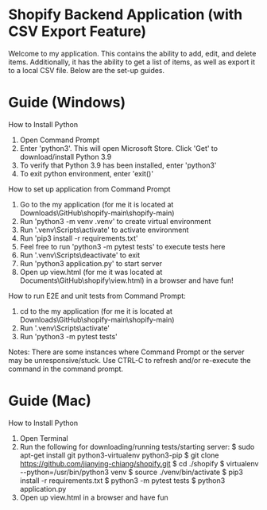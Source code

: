 # Shopify Backend Application (with CSV Export Feature)

Welcome to my application. This contains the ability to add, edit, and delete items. Additionally, it has the ability to get a list of items, as well as export it to a local CSV file. Below are the set-up guides.

# Guide (Windows)
How to Install Python
1.  Open Command Prompt
2.  Enter 'python3'. This will open Microsoft Store. Click 'Get' to download/install Python 3.9
3.  To verify that Python 3.9 has been installed, enter 'python3'
4.  To exit python environment, enter 'exit()'

How to set up application from Command Prompt
1. Go to the my application (for me it is located at Downloads\GitHub\shopify-main\shopify-main)
2. Run 'python3 -m venv .venv' to create virtual environment
3. Run '.venv\Scripts\activate' to activate environment
4. Run 'pip3 install -r requirements.txt'
5. Feel free to run 'python3 -m pytest tests' to execute tests here
6. Run '.venv\Scripts\deactivate' to exit
7. Run 'python3 application.py' to start server
8. Open up view.html (for me it was located at Documents\GitHub\shopify\view.html) in a browser and have fun!

How to run E2E and unit tests from Command Prompt:
1. cd  to the my application (for me it is located at Downloads\GitHub\shopify-main\shopify-main)
2. Run '.venv\Scripts\activate'
2. Run 'python3 -m pytest tests'

Notes:
There are some instances where Command Prompt or the server may be unresponsive/stuck. Use CTRL-C to refresh and/or re-execute the command in the command prompt.

# Guide (Mac)
How to Install Python
1.  Open Terminal
2.  Run the following for downloading/running tests/starting server:
$ sudo apt-get install git python3-virtualenv python3-pip
$ git clone https://github.com/jianying-chiang/shopify.git
$ cd ./shopify
$ virtualenv --python=/usr/bin/python3 venv
$ source ./venv/bin/activate
$ pip3 install -r requirements.txt
$ python3 -m pytest tests
$ python3 application.py
3. Open up view.html in a browser and have fun
